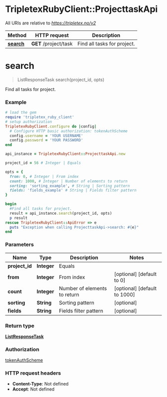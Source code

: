 # TripletexRubyClient::ProjecttaskApi

All URIs are relative to *https://tripletex.no/v2*

Method | HTTP request | Description
------------- | ------------- | -------------
[**search**](ProjecttaskApi.md#search) | **GET** /project/task | Find all tasks for project.


# **search**
> ListResponseTask search(project_id, opts)

Find all tasks for project.



### Example
```ruby
# load the gem
require 'tripletex_ruby_client'
# setup authorization
TripletexRubyClient.configure do |config|
  # Configure HTTP basic authorization: tokenAuthScheme
  config.username = 'YOUR USERNAME'
  config.password = 'YOUR PASSWORD'
end

api_instance = TripletexRubyClient::ProjecttaskApi.new

project_id = 56 # Integer | Equals

opts = { 
  from: 0, # Integer | From index
  count: 1000, # Integer | Number of elements to return
  sorting: 'sorting_example', # String | Sorting pattern
  fields: 'fields_example' # String | Fields filter pattern
}

begin
  #Find all tasks for project.
  result = api_instance.search(project_id, opts)
  p result
rescue TripletexRubyClient::ApiError => e
  puts "Exception when calling ProjecttaskApi->search: #{e}"
end
```

### Parameters

Name | Type | Description  | Notes
------------- | ------------- | ------------- | -------------
 **project_id** | **Integer**| Equals | 
 **from** | **Integer**| From index | [optional] [default to 0]
 **count** | **Integer**| Number of elements to return | [optional] [default to 1000]
 **sorting** | **String**| Sorting pattern | [optional] 
 **fields** | **String**| Fields filter pattern | [optional] 

### Return type

[**ListResponseTask**](ListResponseTask.md)

### Authorization

[tokenAuthScheme](../README.md#tokenAuthScheme)

### HTTP request headers

 - **Content-Type**: Not defined
 - **Accept**: Not defined



